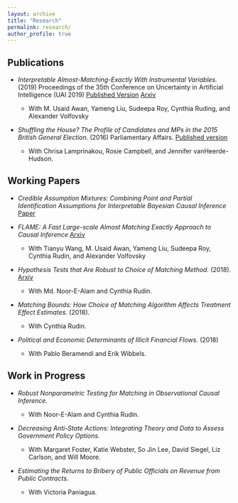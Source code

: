 ```yaml
---
layout: archive
title: "Research"
permalink: research/
author_profile: true
---
```


## Publications
* _Interpretable Almost-Matching-Exactly With Instrumental Variables._ (2019) Proceedings of the 35th Conference on Uncertainty in Artificial Intelligence (UAI 2019) <a class='btn' href='http://auai.org/uai2019/proceedings/papers/410.pdf'> Published Version</a> <a class='btn' href='https://arxiv.org/abs/1906.11658'> Arxiv </a>
    * With M. Usaid Awan, Yameng Liu, Sudeepa Roy, Cynthia Ruding, and Alexander Volfovsky


* _Shuffling the House? The Profile of Candidates and MPs in the 2015 British General Election._ (2016) Parliamentary Affairs. <a class="btn" href="https://doi.org/10.1093/pa/gsw030"> Published version</a>
    * With Chrisa Lamprinakou, Rosie Campbell, and Jennifer vanHeerde-Hudson. 


## Working Papers
* _Credible Assumption Mixtures: Combining Point and Partial Identification Assumptions for Interpretable Bayesian Causal Inference_ <a class='btn' href='/files/cam_paper.pdf'> Paper </a>


* _FLAME: A Fast Large-scale Almost Matching Exactly Approach to Causal Inference_ <a class='btn' href='https://arxiv.org/abs/1707.06315'> Arxiv </a>
    * With Tianyu Wang, M. Usaid Awan, Yameng Liu, Sudeepa Roy, Cynthia Rudin, and Alexander Volfovsky


* _Hypothesis Tests that Are Robust to Choice of Matching Method._ (2018). <a class="btn" href="https://arxiv.org/abs/1812.02227"> Arxiv </a>
   * With Md. Noor-E-Alam and  Cynthia Rudin.


* _Matching Bounds: How Choice of Matching Algorithm Affects Treatment Effect Estimates._ (2018). 
    * With Cynthia Rudin.


* _Political and Economic Determinants of Illicit Financial Flows._ (2018) 
    * With Pablo Beramendi and Erik Wibbels.

## Work in Progress

* _Robust Nonparametric Testing for Matching in Observational Causal Inference._ 
    * With Noor-E-Alam and Cynthia Rudin.


* _Decreasing Anti-State Actions: Integrating Theory and Data to Assess Government Policy Options._ 
    * With Margaret Foster, Katie Webster, So Jin Lee, David Siegel, Liz Carlson, and Will Moore.


* _Estimating the Returns to Bribery of Public Officials on Revenue from Public Contracts._ 
    * With Victoria Paniagua.
